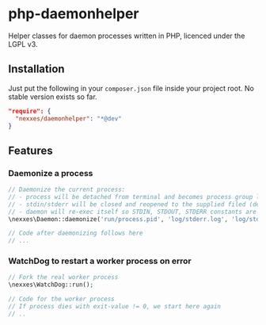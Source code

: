# php-daemonhelper
Helper classes for daemon processes written in PHP, licenced under the LGPL v3.

## Installation

Just put the following in your ```composer.json``` file inside your project root.
No stable version exists so far.

```Json
"require": {
  "nexxes/daemonhelper": "*@dev"
}
```

## Features

### Daemonize a process

```PHP
// Daemonize the current process:
// - process will be detached from terminal and becomes process group leader
// - stdin/stderr will be closed and reopened to the supplied filed (default is /dev/null)
// - daemon will re-exec itself so STDIN, STDOUT, STDERR constants are fixed
\nexxes\Daemon::daemonize('run/process.pid', 'log/stderr.log', 'log/stdout.log', 'stdin.txt');

// Code after daemonizing follows here
// ...
```

### WatchDog to restart a worker process on error

```PHP
// Fork the real worker process
\nexxes\WatchDog::run();

// Code for the worker process
// If process dies with exit-value != 0, we start here again
// ..
```
